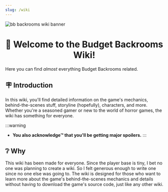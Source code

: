 ```yaml
---
slug: /wiki
---
```


![bb backrooms wiki banner](https://user-images.githubusercontent.com/32200281/219977628-50921c10-f8d6-41d5-b999-47698613b591.png)

<div align="center">

# 📔 Welcome to the Budget Backrooms Wiki!

</div>

Here you can find _almost_ everything Budget Backrooms related.

## 🪧 Introduction

In this wiki, you'll find detailed information on the game's mechanics, behind-the-scenes stuff, storyline (hopefully), characters, and more. Whether you're a seasoned gamer or new to the world of horror games, the wiki has something for everyone.

:::warning

- **You also acknowledge™️ that you'll be getting major spoilers.**
  :::

## ❔ Why

This wiki has been made for everyone. Since the player base is tiny, I bet no one was planning to create a wiki. So I felt generous enough to write one since no one else was going to. The wiki is designed for those who want to learn more about the game's behind-the-scenes mechanics and details without having to download the game's source code, just like any other wiki.
